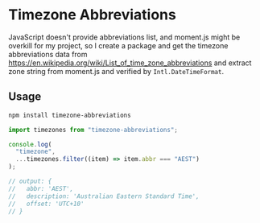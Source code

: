 # Timezone Abbreviations

JavaScript doesn't provide abbreviations list, and moment.js might be overkill
for my project, so I create a package and get the timezone abbreviations data
from <https://en.wikipedia.org/wiki/List_of_time_zone_abbreviations> and extract
zone string from moment.js and verified by `Intl.DateTimeFormat`.

## Usage

```bash
npm install timezone-abbreviations
```

```js
import timezones from "timezone-abbreviations";

console.log(
  "timezone",
  ...timezones.filter((item) => item.abbr === "AEST") 
);

// output: {
//   abbr: 'AEST',
//   description: 'Australian Eastern Standard Time',
//   offset: 'UTC+10'
// }
```
